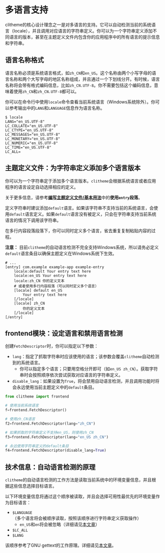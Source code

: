 # 多语言支持

clitheme的核心设计理念之一是对多语言的支持。它可以自动检测当前的系统语言（locale），并且调用对应语言的字符串定义。你可以为一个字符串定义添加不同语言的版本，甚至在主题定义文件内包含你的应用程序中的所有语言的提示信息和字符串。

## 语言名称格式

语言名称必须是系统语言格式，如`zh_CN`和`en_US`。这个名称由两个小写字母的语言名称和两个大写字母的地区名称组成，并且通过一个下划线分开。有时候，语言名称将会带有格式编码信息，比如`zh_CN.UTF-8`。你不需要包括这个编码信息，意味着使用`zh_CN`和`zh_CN.UTF-8`都可以。

你可以在命令行中使用`locale`命令查看当前系统语言（Windows系统除外）。你可以参考输出中的`LANG`和`LANGUAGE`信息作为语言名称。

```
$ locale
LANG="en_US.UTF-8"
LC_COLLATE="en_US.UTF-8"
LC_CTYPE="en_US.UTF-8"
LC_MESSAGES="en_US.UTF-8"
LC_MONETARY="en_US.UTF-8"
LC_NUMERIC="en_US.UTF-8"
LC_TIME="en_US.UTF-8"
LC_ALL=
```

## 主题定义文件：为字符串定义添加多个语言版本

你可以为一个字符串定于添加多个语言版本。`clitheme`会根据系统语言或者应用程序的语言设定自动选择相应的定义。

关于更多信息，请参考[**编写主题定义文件/基本用法**](编写主题定义文件/基本用法.md)中的**使用`entry`段落**。

定义字符串时建议添加`default`语言。如果该字符串不支持当前的系统语言，会使用`default`语言定义。如果`default`语言没有被定义，只会在字符串支持当前系统语言的情况下调用该字符串。

在多行内容段落段落下，你可以同时定义多个语言，省去重复复制粘贴内容的过程。

**注意：** 目前`clitheme`的自动语言检测不完全支持Windows系统，所以请务必定义`default`语言条目以确保主题定义在Windows系统下生效。

```
# ...
[entry] com.example example-app example-entry
    locale:default Your entry text here
    locale:en_US Your entry text here
    locale:zh_CN 你的定义文本
    # 或者使用多行内容段落（可以同时定义多个语言）
    [locale] default en_US
        Your entry text here
    [/locale]
    [locale] zh_CN
        你的定义文本
    [/locale]
[/entry]
```

## frontend模块：设定语言和禁用语言检测

创建`FetchDescriptor`时，你可以指定以下参数：

- `lang`：指定了抓取字符串时应该使用的语言；该参数会覆盖`clitheme`自动检测到的系统语言。
    - 你可以指定多个语言；只要用空格分开即可（如`en_US zh_CN`）。获取字符串时会按照顺序依次尝试获取对应语言的字符串定义。
- `disable_lang`：如果设置为`True`，将会禁用自动语言检测，并且调用功能时将会永远使用当前主题定义中的`default`条目。

```py
from clitheme import frontend

# 使用当前系统语言
f=frontend.FetchDescriptor()

# 使用zh_CN语言
f2=frontend.FetchDescriptor(lang="zh_CN")

# 如果抓取的字符串定义不支持en_US，则使用zh_CN
f3=frontend.FetchDescriptor(lang="en_US zh_CN")

# 永远使用字符串定义的default条目
f4=frontend.FetchDescriptor(disable_lang=True)
```

## 技术信息：自动语言检测的原理

`clitheme`的自动语言检测的工作方法是读取当前系统中的环境变量信息，并且根据这些信息选择目标语言。

以下环境变量信息将通过这个顺序被读取，并且会选择可用性最优先的环境变量作为目标语言：

- `$LANGUAGE`（多个语言将会被顺序读取，按照该顺序进行字符串定义获取操作）
    - `en_US`和`en`将会被忽略（详细请见[本文章](https://wiki.archlinuxcn.org/wiki/Locale#LANGUAGE：后备区域设置)）
- `$LC_ALL`
- `$LANG`

该顺序参考了GNU gettext的工作原理。详细请见[本文章](https://www.gnu.org/software/gettext/manual/gettext.html#Locale-Environment-Variables)。